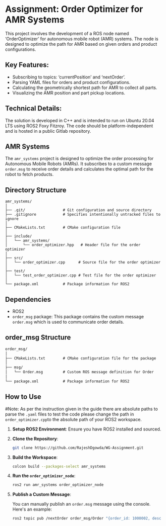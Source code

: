 # Assignment: Order Optimizer for AMR Systems

This project involves the development of a ROS node named ‘OrderOptimizer’ for autonomous mobile robot (AMR) systems. The node is designed to optimize the path for AMR based on given orders and product configurations. 

## Key Features:
- Subscribing to topics: ‘currentPosition’ and ‘nextOrder’.
- Parsing YAML files for orders and product configurations.
- Calculating the geometrically shortest path for AMR to collect all parts.
- Visualizing the AMR position and part pickup locations.

## Technical Details:
The solution is developed in C++ and is intended to run on Ubuntu 20.04 LTS using ROS2 Foxy Fitzroy. The code should be platform-independent and is hosted in a public Gitlab repository.


## AMR Systems

The `amr_systems` project is designed to optimize the order processing for Autonomous Mobile Robots (AMRs). It subscribes to a custom message `order.msg` to receive order details and calculates the optimal path for the robot to fetch products.

## Directory Structure

```
amr_systems/
│
├── .git/                 # Git configuration and source directory
├── .gitignore            # Specifies intentionally untracked files to ignore
│
├── CMakeLists.txt        # CMake configuration file
│
├── include/
│   └── amr_systems/
│       └── order_optimizer.hpp   # Header file for the order optimizer
│
├── src/
│   └── order_optimizer.cpp      # Source file for the order optimizer
│
├── test/
│   └── test_order_optimizer.cpp # Test file for the order optimizer
│
└── package.xml           # Package information for ROS2
```

## Dependencies

- ROS2
- `order_msg` package: This package contains the custom message `order.msg` which is used to communicate order details.

## order_msg Structure
```markdown
order_msg/
│
├── CMakeLists.txt        # CMake configuration file for the package
│
├── msg/
│   └── Order.msg         # Custom ROS message definition for Order
│
└── package.xml           # Package information for ROS2
```

## How to Use

#Note: As per the instruction given in the guide there are absolute paths to parse the `.yaml` files to test the code please change the path in ` order_optimizer.cpp`to the absolute path of your ROS2 workspace. 

1. **Setup ROS2 Environment**:
   Ensure you have ROS2 installed and sourced.

3. **Clone the Repository**:
   ```bash
   git clone https://github.com/RajeshDgowda/WG-Assignment.git
   ```

4. **Build the Workspace**:
   ```bash
   colcon build --packages-select amr_systems
   ```

5. **Run the `order_optimizer_node`**:
   ```bash
   ros2 run amr_systems order_optimizer_node
   ```

6. **Publish a Custom Message**:
   
   You can manually publish an `order.msg` message using the console. Here's an example:
   ```bash
   ros2 topic pub /nextOrder order_msg/Order "{order_id: 1000002, description: 'Sample Order'}"
   ```

